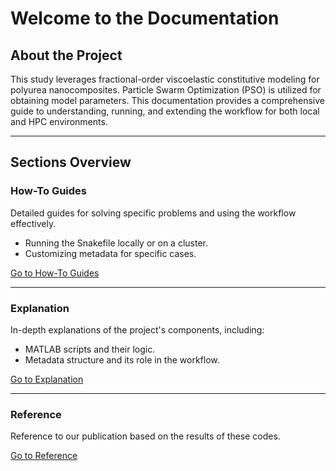 # Welcome to the Documentation

## About the Project
This study leverages fractional-order viscoelastic constitutive modeling for polyurea nanocomposites. Particle Swarm Optimization (PSO) is utilized for obtaining model parameters. This documentation provides a comprehensive guide to understanding, running, and extending the workflow for both local and HPC environments.

---

## Sections Overview

### **How-To Guides**
Detailed guides for solving specific problems and using the workflow effectively.
- Running the Snakefile locally or on a cluster.
- Customizing metadata for specific cases.

[Go to How-To Guides](how-to-guides/index.md)

---

### **Explanation**
In-depth explanations of the project's components, including:
- MATLAB scripts and their logic.
- Metadata structure and its role in the workflow.

[Go to Explanation](explanation/index.md)

---

### **Reference**
Reference to our publication based on the results of these codes.

[Go to Reference](reference/index.md)